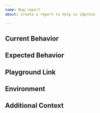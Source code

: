 ```yaml
---
name: Bug report
about: Create a report to help us improve

---
```


<!-- 
This issue tracker is ONLY used for reporting bugs.

Please fill in the *entire* template below. 
-->

## Current Behavior

<!-- Describe the current behavior. -->

## Expected Behavior

<!-- Describe what the desired behavior would be. -->

## Playground Link

<!-- A link to a Playground "Share" link which demonstrates this behavior -->

## Environment

<!-- Library package version: -->

## Additional Context

<!-- Anything else relevant? -->
